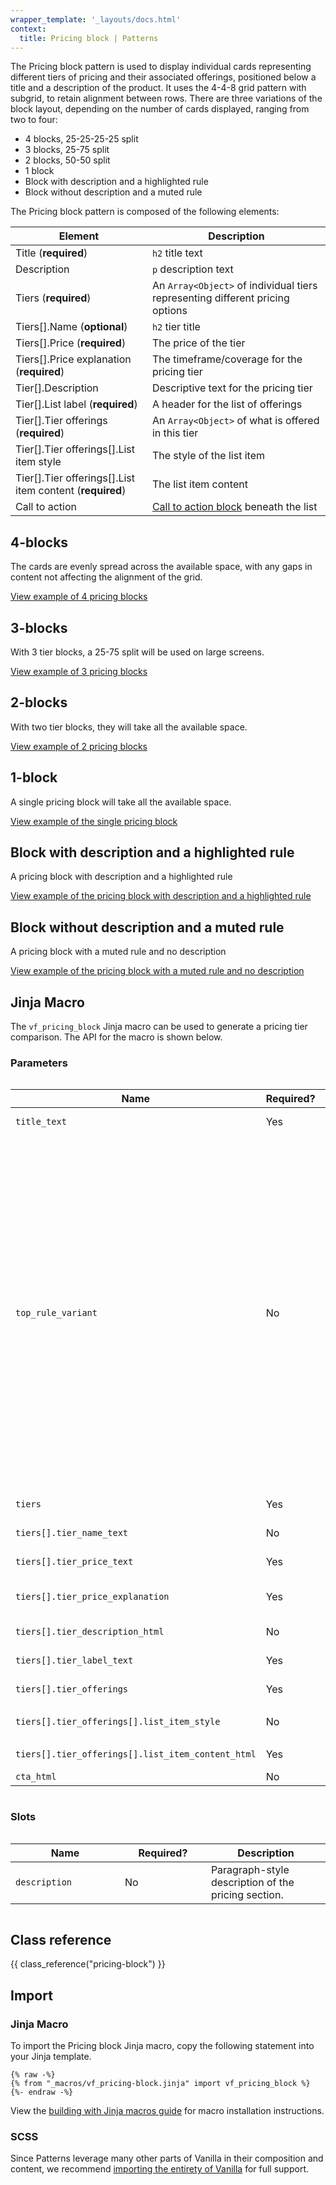 ```yaml
---
wrapper_template: '_layouts/docs.html'
context:
  title: Pricing block | Patterns
---
```


The Pricing block pattern is used to display individual cards representing different tiers of pricing and their associated offerings, positioned below a title and a description of the product. It uses the 4-4-8 grid pattern with subgrid, to retain alignment between rows. There are three variations of the block layout, depending on the number of cards displayed, ranging from two to four:

- 4 blocks, 25-25-25-25 split
- 3 blocks, 25-75 split
- 2 blocks, 50-50 split
- 1 block
- Block with description and a highlighted rule
- Block without description and a muted rule

The Pricing block pattern is composed of the following elements:

| Element                                                  | Description                                                                   |
| -------------------------------------------------------- | ----------------------------------------------------------------------------- |
| Title (**required**)                                     | <code>h2</code> title text                                                    |
| Description                                              | <code>p</code> description text                                               |
| Tiers (**required**)                                     | An `Array<Object>` of individual tiers representing different pricing options |
| Tiers[].Name (**optional**)                              | <code>h2</code> tier title                                                    |
| Tiers[].Price (**required**)                             | The price of the tier                                                         |
| Tiers[].Price explanation (**required**)                 | The timeframe/coverage for the pricing tier                                   |
| Tier[].Description                                       | Descriptive text for the pricing tier                                         |
| Tier[].List label (**required**)                         | A header for the list of offerings                                            |
| Tier[].Tier offerings (**required**)                     | An `Array<Object>` of what is offered in this tier                            |
| Tier[].Tier offerings[].List item style                  | The style of the list item                                                    |
| Tier[].Tier offerings[].List item content (**required**) | The list item content                                                         |
| Call to action                                           | [Call to action block](/docs/patterns/cta-block) beneath the list             |

## 4-blocks

The cards are evenly spread across the available space, with any gaps in content not affecting the alignment of the grid.

<div class="embedded-example"><a href="/docs/examples/patterns/pricing-block/4-blocks" class="js-example" data-lang="jinja">
View example of 4 pricing blocks
</a></div>

## 3-blocks

With 3 tier blocks, a 25-75 split will be used on large screens.

<div class="embedded-example"><a href="/docs/examples/patterns/pricing-block/3-blocks" class="js-example" data-lang="jinja">
View example of 3 pricing blocks
</a></div>

## 2-blocks

With two tier blocks, they will take all the available space.

<div class="embedded-example"><a href="/docs/examples/patterns/pricing-block/2-blocks" class="js-example" data-lang="jinja">
View example of 2 pricing blocks
</a></div>

## 1-block

A single pricing block will take all the available space.

<div class="embedded-example"><a href="/docs/examples/patterns/pricing-block/1-block" class="js-example" data-lang="jinja">
View example of the single pricing block
</a></div>

## Block with description and a highlighted rule

A pricing block with description and a highlighted rule

<div class="embedded-example"><a href="/docs/examples/patterns/pricing-block/block-with-description-and-highlighted-rule" class="js-example" data-lang="jinja">
View example of the pricing block with description and a highlighted rule
</a></div>

## Block without description and a muted rule

A pricing block with a muted rule and no description

<div class="embedded-example"><a href="/docs/examples/patterns/pricing-block/block-without-description-and-muted-rule" class="js-example" data-lang="jinja">
View example of the pricing block with a muted rule and no description
</a></div>

## Jinja Macro

The `vf_pricing_block` Jinja macro can be used to generate a pricing tier comparison. The API for the macro is shown below.

### Parameters

<div style="overflow: auto;">
  <table>
    <thead>
      <tr>
        <th style="width: 220px;">Name</th>
        <th style="width: 160px;">Required?</th>
        <th style="width: 160px;">Type</th>
        <th style="width: 160px;">Default</th>
        <th style="width: 250px;">Description</th>
      </tr>
    </thead>
    <tbody>
      <tr>
        <td>
          <code>title_text</code>
        </td>
        <td>
          Yes
        </td>
        <td>
          <code>string</code>
        </td>
        <td>
          <code>N/A</code>
        </td>
        <td>
          Title of the pricing section.
        </td>
      </tr>
      <tr>
        <td>
          <code>top_rule_variant</code>
        </td>
        <td>
          No
        </td>
        <td>
          One of: <br>
          <code>'highlighted'</code><br>
          <code>'muted'</code><br>
          <code>'default'</code><br>
          <code>'none'</code><br>
        </td>
        <td>
          <code>'highlighted'</code>
        </td>
        <td>
            Variant of the top rule.<br>
            Use <code>'highlighted'</code> for a <a href="/docs/patterns/rule#highlighted">highlighted rule</a>. This should be used when the pricing block is a standalone section.<br>
            Use <code>'muted'</code> for a <a href="/docs/patterns/rule#muted">muted rule</a>. This should be used when the pricing block is a subsection and has other subsections before it.<br>
            Use <code>'default'</code> for a <a href="/docs/patterns/rule#default">default rule</a>. This can also be used when the pricing block is a standalone section.<br>
            Use <code>'none'</code> for no rule. This should be used when the pricing block is the first or only item in a subsection.
        </td>
      </tr>
      <tr>
        <td>
          <code>tiers</code>
        </td>
        <td>
          Yes
        </td>
        <td>
          <code>Array&lt;Object&gt;</code>
        </td>
        <td>
          <code>N/A</code>
        </td>
        <td>
          A list of offerings included in this tier.
        </td>
      </tr>
      <tr>
        <td>
          <code>tiers[].tier_name_text</code>
        </td>
        <td>
          No
        </td>
        <td>
          <code>string</code>
        </td>
        <td>
          <code>N/A</code>
        </td>
        <td>
          Title for the pricing tier.
        </td>
      </tr>
      <tr>
        <td>
          <code>tiers[].tier_price_text</code>
        </td>
        <td>
          Yes
        </td>
        <td>
          <code>string</code>
        </td>
        <td>
          <code>N/A</code>
        </td>
        <td>
          The pricing of a given tier
        </td>
      </tr>
      <tr>
        <td>
          <code>tiers[].tier_price_explanation</code>
        </td>
        <td>
          Yes
        </td>
        <td>
          <code>string</code>
        </td>
        <td>
          <code>N/A</code>
        </td>
        <td>
          The timeframe/coverage for the pricing tier.
        </td>
      </tr>
      <tr>
        <td>
          <code>tiers[].tier_description_html</code>
        </td>
        <td>
          No
        </td>
        <td>
          <code>string</code>
        </td>
        <td>
          <code>N/A</code>
        </td>
        <td>
          A description of the pricing tier.
        </td>
      </tr>
      <tr>
        <td>
          <code>tiers[].tier_label_text</code>
        </td>
        <td>
          Yes
        </td>
        <td>
          <code>string</code>
        </td>
        <td>
          <code>N/A</code>
        </td>
        <td>
          A header for the offerings list.
        </td>
      </tr>
      <tr>
        <td>
          <code>tiers[].tier_offerings</code>
        </td>
        <td>
          Yes
        </td>
        <td>
          <code>Array&lt;Object&gt;</code>
        </td>
        <td>
          <code>N/A</code>
        </td>
        <td>
          A list of the pricing tier's offerings.
        </td>
      </tr>
      <tr>
        <td>
          <code>tiers[].tier_offerings[].list_item_style</code>
        </td>
        <td>
          No
        </td>
        <td>
          One of: <br>
          <code>'ticked'</code><br>
          <code>'crossed'</code>
        </td>
        <td>
          <code>'bullet'</code>
        </td>
        <td>
          The styling of the individual list item.
        </td>
      </tr>
      <tr>
        <td>
          <code>tiers[].tier_offerings[].list_item_content_html</code>
        </td>
        <td>
          Yes
        </td>
        <td>
          <code>string</code>
        </td>
        <td>
          <code>N/A</code>
        </td>
        <td>
          The content of the individual list item.
        </td>
      </tr>
      <tr>
        <td>
          <code>cta_html</code>
        </td>
        <td>
          No
        </td>
        <td>
          <code>string</code>
        </td>
        <td>
          <code>N/A</code>
        </td>
        <td>
          HTML for a CTA.
        </td>
      </tr>
    </tbody>
  </table>
</div>

### Slots

<div style="overflow: auto;">
  <table>
    <thead>
      <tr>
        <th style="width: 220px;">Name</th>
        <th style="width: 160px;">Required?</th>
        <th style="width: 250px;">Description</th>
      </tr>
    </thead>
    <tbody>
      <tr>
        <td>
          <code>description</code>
        </td>
        <td>
          No
        </td>
        <td>
          Paragraph-style description of the pricing section.
        </td>
      </tr>
    </tbody>
  </table>
</div>

## Class reference

{{ class_reference("pricing-block") }}

## Import

### Jinja Macro

To import the Pricing block Jinja macro, copy the following statement into your Jinja template.

```jinja
{% raw -%}
{% from "_macros/vf_pricing-block.jinja" import vf_pricing_block %}
{%- endraw -%}
```

View the [building with Jinja macros guide](/docs/building-vanilla#jinja-macros)
for macro installation instructions.

### SCSS

Since Patterns leverage many other parts of Vanilla in their composition and content, we
recommend [importing the entirety of Vanilla](/docs#install) for full support.
